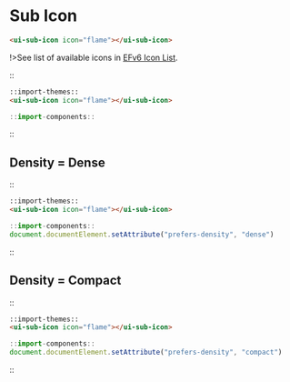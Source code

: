 <!--
type: page
title: Sub Icon
location: ./components/sub-icon
layout: default
-->

# Sub Icon

```html
<ui-sub-icon icon="flame"></ui-sub-icon>
```

!>See list of available icons in [EFv6 Icon List](https://ui.refinitiv.com/elements/icon#icon-list).

::
```html
::import-themes::
<ui-sub-icon icon="flame"></ui-sub-icon>
```
```js
::import-components::
```
::


## Density = Dense
::
```html
::import-themes::
<ui-sub-icon icon="flame"></ui-sub-icon>
```
```js
::import-components::
document.documentElement.setAttribute("prefers-density", "dense")
```
::

## Density = Compact
::
```html
::import-themes::
<ui-sub-icon icon="flame"></ui-sub-icon>
```
```js
::import-components::
document.documentElement.setAttribute("prefers-density", "compact")
```
::